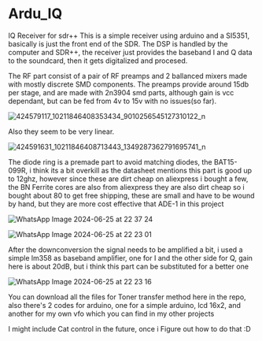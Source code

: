 # Ardu_IQ
IQ Receiver for sdr++
This is a simple receiver using arduino and a SI5351, basically is just the front end of the SDR.
The DSP is handled by the computer and SDR++, the receiver just provides the baseband I and Q data 
to the soundcard, then it gets digitalized and procesed.

The RF part consist of a pair of RF preamps and 2 ballanced mixers made with mostly discrete SMD components.
The preamps provide around 15db per stage, and are made with 2n3904 smd parts, although gain is vcc dependant, but can be fed from 4v to 15v with no issues(so far).

![424579117_10211846408353434_9010256545127310122_n](https://github.com/gcrcien/ardu_IQ/assets/126195505/3d1a80f4-77cc-40b6-af06-e938bcd88f41)

Also they seem to be very linear.

![424591631_10211846408713443_1349287362791695741_n](https://github.com/gcrcien/ardu_IQ/assets/126195505/ec0bc785-d965-4829-8e88-2011b7d7c42a)

The diode ring is a premade part to avoid matching diodes, the BAT15-099R, i think its a bit overkill as the 
datasheet mentions this part is good up to 12ghz, however since these are dirt cheap on aliexpress i bought a few, the BN Ferrite cores are also from aliexpress
they are also dirt cheap so i bought about 80 to get free shipping, these are small and have to be wound by hand, but they are more cost effective that ADE-1 in this project 

![WhatsApp Image 2024-06-25 at 22 37 24](https://github.com/gcrcien/ardu_IQ/assets/126195505/4ac97c57-5f20-4059-b032-afd35be033b6)

![WhatsApp Image 2024-06-25 at 22 23 01](https://github.com/gcrcien/ardu_IQ/assets/126195505/7dda2983-7394-46f5-8db2-39382d1c8664)

After the downconversion the signal needs to be amplified a bit, i used a simple lm358 as baseband amplifier, one for I
and the other side for Q, gain here is about 20dB, but i think this part can be substituted for a better one 

![WhatsApp Image 2024-06-25 at 22 23 16](https://github.com/gcrcien/ardu_IQ/assets/126195505/3a8e6c89-f8df-4765-b46c-51b0332e1d28)

You can download all the files for Toner transfer method here in the repo, also there's 2 codes for arduino, one for a simple arduino, lcd 16x2, and another for my own vfo which you can find in my other projects 

I might include Cat control in the future, once i Figure out how to do that :D 
